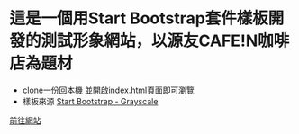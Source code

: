 # 這是一個用Start Bootstrap套件樣板開發的測試形象網站，以源友CAFE!N咖啡店為題材

* [clone一份回本機](https://github.com/ChengEnTsai/CAFEIN.git) 並開啟index.html頁面即可瀏覽
* 樣板來源 [Start Bootstrap - Grayscale](https://startbootstrap.com/template-overviews/grayscale/)

[前往網站](https://chengentsai.github.io/CAFEIN/)